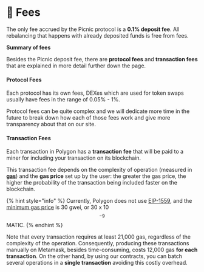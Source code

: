 # 💸 Fees

The only fee accrued by the Picnic protocol is a **0.1% deposit fee**. All rebalancing that happens with already deposited funds is free from fees.

**Summary of fees**

Besides the Picnic deposit fee, there are **protocol fees** and **transaction fees** that are explained in more detail further down the page.

#### Protocol Fees

Each protocol has its own fees, DEXes which are used for token swaps usually have fees in the range of 0.05% - 1%.

Protocol fees can be quite complex and we will dedicate more time in the future to break down how each of those fees work and give more transparency about that on our site.

#### Transaction Fees

Each transaction in Polygon has a **transaction fee** that will be paid to a miner for including your transaction on its blockchain.&#x20;

This transaction fee depends on the complexity of operation (measured in [**gas**](https://ethereum.org/en/developers/docs/gas/#what-is-gas)) and the **gas price** set up by the user: the greater the gas price, the higher the probability of the transaction being included faster on the blockchain.&#x20;

{% hint style="info" %}
Currently, Polygon does not use [EIP-1559](https://ethereum.org/en/developers/docs/gas/#eip-1559), and the [minimum gas price](https://forum.matic.network/t/recommended-min-gas-price-setting/2531) is 30 gwei, or 30 x 10$${}^{-9}$$ MATIC. &#x20;
{% endhint %}

Note that every transaction requires at least 21,000 gas, regardless of the complexity of the operation. Consequently, producing these transactions manually on Metamask, besides time-consuming, costs 12,000 gas **for each transaction**. On the other hand, by using our contracts, you can batch several operations in a **single transaction** avoiding this costly overhead.&#x20;
